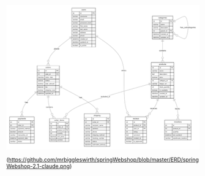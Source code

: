 ![Alt text](https://raw.githubusercontent.com/mrbiggleswirth/springWebshop/main/ERD/springWebshop-2.1-claude.png)

(https://github.com/mrbiggleswirth/springWebshop/blob/master/ERD/springWebshop-2.1-claude.png)

